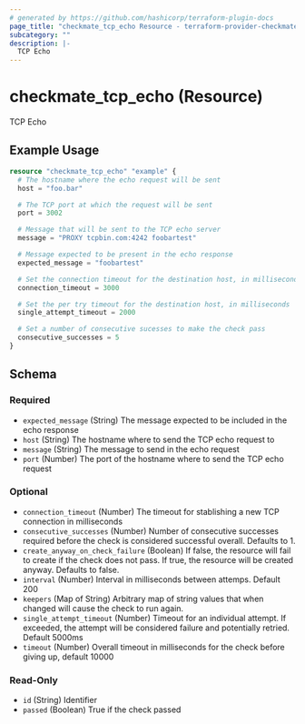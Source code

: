 ```yaml
---
# generated by https://github.com/hashicorp/terraform-plugin-docs
page_title: "checkmate_tcp_echo Resource - terraform-provider-checkmate"
subcategory: ""
description: |-
  TCP Echo
---
```


# checkmate_tcp_echo (Resource)

TCP Echo

## Example Usage

```terraform
resource "checkmate_tcp_echo" "example" {
  # The hostname where the echo request will be sent
  host = "foo.bar"

  # The TCP port at which the request will be sent
  port = 3002

  # Message that will be sent to the TCP echo server
  message = "PROXY tcpbin.com:4242 foobartest"

  # Message expected to be present in the echo response
  expected_message = "foobartest"

  # Set the connection timeout for the destination host, in milliseconds
  connection_timeout = 3000

  # Set the per try timeout for the destination host, in milliseconds
  single_attempt_timeout = 2000

  # Set a number of consecutive sucesses to make the check pass
  consecutive_successes = 5
}
```

<!-- schema generated by tfplugindocs -->
## Schema

### Required

- `expected_message` (String) The message expected to be included in the echo response
- `host` (String) The hostname where to send the TCP echo request to
- `message` (String) The message to send in the echo request
- `port` (Number) The port of the hostname where to send the TCP echo request

### Optional

- `connection_timeout` (Number) The timeout for stablishing a new TCP connection in milliseconds
- `consecutive_successes` (Number) Number of consecutive successes required before the check is considered successful overall. Defaults to 1.
- `create_anyway_on_check_failure` (Boolean) If false, the resource will fail to create if the check does not pass. If true, the resource will be created anyway. Defaults to false.
- `interval` (Number) Interval in milliseconds between attemps. Default 200
- `keepers` (Map of String) Arbitrary map of string values that when changed will cause the check to run again.
- `single_attempt_timeout` (Number) Timeout for an individual attempt. If exceeded, the attempt will be considered failure and potentially retried. Default 5000ms
- `timeout` (Number) Overall timeout in milliseconds for the check before giving up, default 10000

### Read-Only

- `id` (String) Identifier
- `passed` (Boolean) True if the check passed
